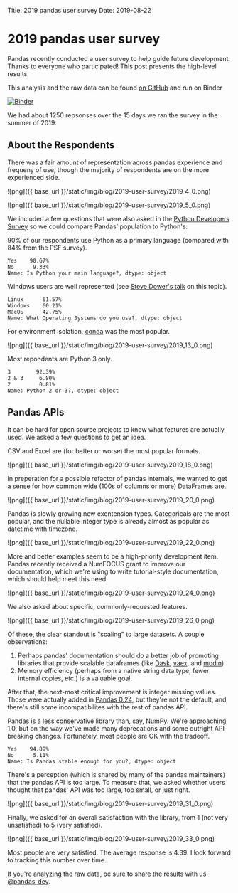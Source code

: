 Title: 2019 pandas user survey
Date: 2019-08-22

<style type="text/css">
table td {
    background: none;
}

table tr.even td {
    background: none;
}

table {
	text-shadow: none;
}

</style>

# 2019 pandas user survey

Pandas recently conducted a user survey to help guide future development.
Thanks to everyone who participated! This post presents the high-level results.

This analysis and the raw data can be found [on GitHub](https://github.com/pandas-dev/pandas-user-surveys) and run on Binder

[![Binder](https://mybinder.org/badge_logo.svg)](https://mybinder.org/v2/gh/pandas-dev/pandas-user-surveys/master?filepath=2019.ipynb)


We had about 1250 repsonses over the 15 days we ran the survey in the summer of 2019.

## About the Respondents

There was a fair amount of representation across pandas experience and frequeny of use, though the majority of respondents are on the more experienced side.



![png]({{ base_url }}/static/img/blog/2019-user-survey/2019_4_0.png)




![png]({{ base_url }}/static/img/blog/2019-user-survey/2019_5_0.png)


We included a few questions that were also asked in the [Python Developers Survey](https://www.jetbrains.com/research/python-developers-survey-2018/) so we could compare Pandas' population to Python's. 

90% of our respondents use Python as a primary language (compared with 84% from the PSF survey).





    Yes    90.67%
    No      9.33%
    Name: Is Python your main language?, dtype: object



Windows users are well represented (see [Steve Dower's talk](https://www.youtube.com/watch?v=uoI57uMdDD4) on this topic).





    Linux      61.57%
    Windows    60.21%
    MacOS      42.75%
    Name: What Operating Systems do you use?, dtype: object



For environment isolation, [conda](https://conda.io/en/latest/) was the most popular.




![png]({{ base_url }}/static/img/blog/2019-user-survey/2019_13_0.png)


Most repondents are Python 3 only.





    3        92.39%
    2 & 3     6.80%
    2         0.81%
    Name: Python 2 or 3?, dtype: object



## Pandas APIs

It can be hard for open source projects to know what features are actually used. We asked a few questions to get an idea.

CSV and Excel are (for better or worse) the most popular formats.



![png]({{ base_url }}/static/img/blog/2019-user-survey/2019_18_0.png)


In preperation for a possible refactor of pandas internals, we wanted to get a sense for
how common wide (100s of columns or more) DataFrames are.



![png]({{ base_url }}/static/img/blog/2019-user-survey/2019_20_0.png)


Pandas is slowly growing new exentension types. Categoricals are the most popular,
and the nullable integer type is already almost as popular as datetime with timezone.



![png]({{ base_url }}/static/img/blog/2019-user-survey/2019_22_0.png)


More and better examples seem to be a high-priority development item.
Pandas recently received a NumFOCUS grant to improve our documentation,
which we're using to write tutorial-style documentation, which should help
meet this need.



![png]({{ base_url }}/static/img/blog/2019-user-survey/2019_24_0.png)


We also asked about specific, commonly-requested features.



![png]({{ base_url }}/static/img/blog/2019-user-survey/2019_26_0.png)


Of these, the clear standout is "scaling" to large datasets. A couple observations:

1. Perhaps pandas' documentation should do a better job of promoting libraries that provide scalable dataframes (like [Dask](https://dask.org), [vaex](https://dask.org), and [modin](https://modin.readthedocs.io/en/latest/))
2. Memory efficiency (perhaps from a native string data type, fewer internal copies, etc.) is a valuable goal.

After that, the next-most critical improvement is integer missing values. Those were actually added in [Pandas 0.24](https://pandas.pydata.org/pandas-docs/stable/whatsnew/v0.24.0.html#optional-integer-na-support), but they're not the default, and there's still some incompatibilites with the rest of pandas API.

Pandas is a less conservative library than, say, NumPy. We're approaching 1.0, but on the way we've made many deprecations and some outright API breaking changes. Fortunately, most people are OK with the tradeoff.





    Yes    94.89%
    No      5.11%
    Name: Is Pandas stable enough for you?, dtype: object



There's a perception (which is shared by many of the pandas maintainers) that the pandas API is too large. To measure that, we asked whether users thought that pandas' API was too large, too small, or just right.



![png]({{ base_url }}/static/img/blog/2019-user-survey/2019_31_0.png)


Finally, we asked for an overall satisfaction with the library, from 1 (not very unsatisfied) to 5 (very satisfied).



![png]({{ base_url }}/static/img/blog/2019-user-survey/2019_33_0.png)


Most people are very satisfied. The average response is 4.39. I look forward to tracking this number over time.

If you're analyzing the raw data, be sure to share the results with us [@pandas_dev](https://twitter.com/pandas_dev).
